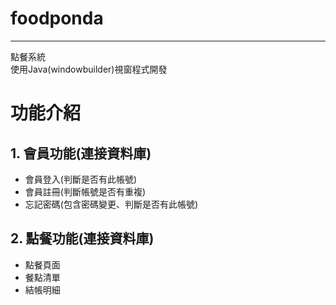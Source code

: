 # foodponda
---
點餐系統  
使用Java(windowbuilder)視窗程式開發
# 功能介紹
## 1. 會員功能(連接資料庫)
 - 會員登入(判斷是否有此帳號)   
 - 會員註冊(判斷帳號是否有重複)  
 - 忘記密碼(包含密碼變更、判斷是否有此帳號)  
## 2. 點餐功能(連接資料庫)
 - 點餐頁面  
 - 餐點清單  
 - 結帳明細  


